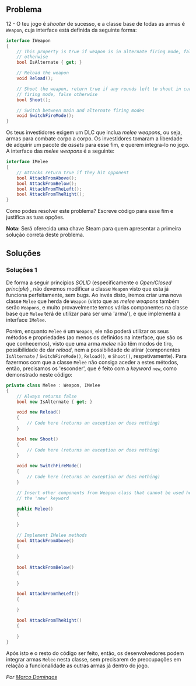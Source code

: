 ## Problema

12 - O teu jogo é _shooter_ de sucesso, e a classe base de todas as armas é
`Weapon`, cuja interface está definida da seguinte forma:

```cs
interface IWeapon
{
    // This property is true if weapon is in alternate firing mode, false
    // otherwise
    bool IsAlternate { get; }

    // Reload the weapon
    void Reload();

    // Shoot the weapon, return true if any rounds left to shoot in current
    // firing mode, false otherwise
    bool Shoot();

    // Switch between main and alternate firing modes
    void SwitchFireMode();
}
```

Os teus investidores exigem um DLC que inclua _melee weapons_, ou seja, armas
para combate corpo a corpo. Os investidores tomaram a liberdade de adquirir um
pacote de _assets_ para esse fim, e querem integra-lo no jogo. A interface das
_melee weapons_ é a seguinte:

```cs
interface IMelee
{
    // Attacks return true if they hit opponent
    bool AttackFromAbove();
    bool AttackFromBelow();
    bool AttackFromTheLeft();
    bool AttackFromTheRight();
}
```

Como podes resolver este problema? Escreve código para esse fim e justifica as
tuas opções.

**Nota:** Será oferecida uma chave Steam para quem apresentar a primeira solução
correta deste problema.

## Soluções 

### Soluções 1

De forma a seguir princípios *SOLID* (especificamente o *Open/Closed principle*)
, não devemos modificar a classe `Weapon` visto que esta já funciona 
perfeitamente, sem bugs. Ao invés disto, iremos criar uma nova
classe `Melee` que herda de `Weapon` (visto que as *melee weapons* também serão
`Weapons`, e muito provavelmente temos várias componentes na classe base que
`Melee` terá de utilizar para ser uma 'arma'), e que implementa a interface
`IMelee`.

Porém, enquanto `Melee` é um `Weapon`, ele não poderá utilizar os seus métodos
e propriedades (ao menos os definidos na interface, que são os que conhecemos),
visto que uma arma *melee* não têm modos de tiro, possibilidade de dar
*reload*, nem a possibilidade de atirar (componentes `IsAlternate` /
`SwitchFireMode()`, `Reload()`, e `Shoot()`, respetivamente). Para fazermos com
que a classe `Melee` não consiga aceder a estes métodos, então, precisamos os
'esconder', que é feito com a *keyword* `new`, como demonstrado neste código:

```cs
private class Melee : Weapon, IMelee
{
    // Always returns false
    bool new IsAlternate { get; }

    void new Reload()
    {
        // Code here (returns an exception or does nothing)
    }

    bool new Shoot()
    {
        // Code here (returns an exception or does nothing)
    }

    void new SwitchFireMode()
    {
        // Code here (returns an exception or does nothing)
    }

    // Insert other components from Weapon class that cannot be used here with
    // the 'new' keyword

    public Melee()
    {

    }

    // Implement IMelee methods
    bool AttackFromAbove()
    {

    }

    bool AttackFromBelow()
    {

    }

    bool AttackFromTheLeft()
    {

    }

    bool AttackFromTheRight()
    {

    }
}
```

Após isto e o resto do código ser feito, então, os desenvolvedores podem 
integrar armas `Melee` nesta classe, sem precisarem de preocupações em relação a
funcionalidade as outras armas já dentro do jogo.

*Por [Marco Domingos](https://github.com/condmaker)*